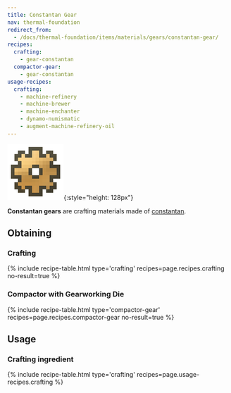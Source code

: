 ```yaml
---
title: Constantan Gear
nav: thermal-foundation
redirect_from:
  - /docs/thermal-foundation/items/materials/gears/constantan-gear/
recipes:
  crafting:
    - gear-constantan
  compactor-gear:
    - gear-constantan
usage-recipes:
  crafting:
    - machine-refinery
    - machine-brewer
    - machine-enchanter
    - dynamo-numismatic
    - augment-machine-refinery-oil
---
```


![Constantan gear](/assets/images/thermal-foundation/gear-constantan.png){:style="height: 128px"}


**Constantan gears** are crafting materials made of
[constantan](/docs/constantan-ingot/).


Obtaining
---------

### Crafting
{% include recipe-table.html type='crafting' recipes=page.recipes.crafting no-result=true %}

### Compactor with Gearworking Die
{% include recipe-table.html type='compactor-gear' recipes=page.recipes.compactor-gear no-result=true %}


Usage
-----

### Crafting ingredient
{% include recipe-table.html type='crafting' recipes=page.usage-recipes.crafting %}
